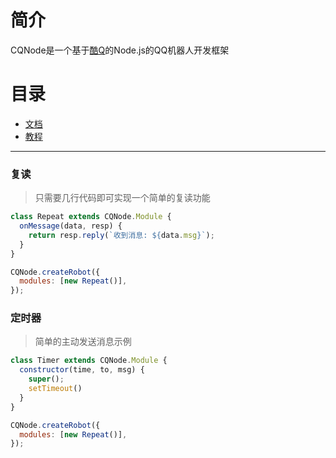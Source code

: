 # 简介
CQNode是一个基于[酷Q](https://cqp.cc/)的Node.js的QQ机器人开发框架
# 目录  
- [文档](/cqnode/docs)
- [教程](/cqnode/tutorial)

---
### 复读
> 只需要几行代码即可实现一个简单的复读功能

```javascript
class Repeat extends CQNode.Module {
  onMessage(data, resp) {
    return resp.reply(`收到消息: ${data.msg}`);
  }
}

CQNode.createRobot({
  modules: [new Repeat()],
});
```

### 定时器
> 简单的主动发送消息示例

```javascript
class Timer extends CQNode.Module {
  constructor(time, to, msg) {
    super();
    setTimeout()
  }
}

CQNode.createRobot({
  modules: [new Repeat()],
});
```